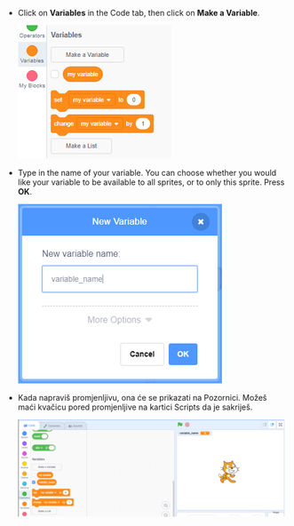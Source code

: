 + Click on **Variables** in the Code tab, then click on **Make a Variable**.
    
    ![Blokovi promjenljive](images/data-blocks.png)

+ Type in the name of your variable. You can choose whether you would like your variable to be available to all sprites, or to only this sprite. Press **OK**.
    
    ![Napravi promjenljivu](images/create-variable.png)

+ Kada napraviš promjenljivu, ona će se prikazati na Pozornici. Možeš maći kvačicu pored promjenljive na kartici Scripts da je sakriješ.
    
    ![Variable on the stage](images/variable-show.png)